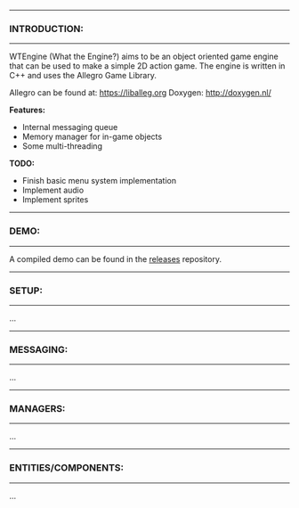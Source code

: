 
--------------------------
### INTRODUCTION:
--------------------------

WTEngine (What the Engine?) aims to be an object oriented game engine that can be used to make a simple 2D action game.
The engine is written in C++ and uses the Allegro Game Library.

Allegro can be found at:  https://liballeg.org
Doxygen:  http://doxygen.nl/

**Features:**
 - Internal messaging queue 
 - Memory manager for in-game objects
 - Some multi-threading

**TODO:**
 - Finish basic menu system implementation
 - Implement audio
 - Implement sprites

--------------------------
### DEMO:
--------------------------

A compiled demo can be found in the [releases](https://github.com/wtfsystems/releases) repository.

--------------------------
### SETUP:
--------------------------

...

--------------------------
### MESSAGING:
--------------------------

...

--------------------------
### MANAGERS:
--------------------------

...

--------------------------
### ENTITIES/COMPONENTS:
--------------------------

...

